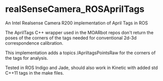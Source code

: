 # realSenseCamera_ROSAprilTags
An Intel Realsense Camera R200 implementation of April Tags in ROS

The AprilTags C++ wrapper used in the MOARbot repos don't return the poses of the corners of the tags needed for conventional 2d-3d correspondence calibration.

This implementation adds a topics /ApriltagsPointsRaw for the corners of the tags for analysis. 

Tested in ROS Indigo and Jade, should also work in Kinetic with added std C++11 tags in the make files. 
